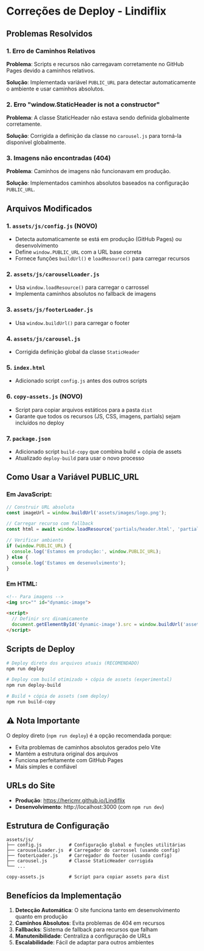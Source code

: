 # Correções de Deploy - Lindiflix

## Problemas Resolvidos

### 1. Erro de Caminhos Relativos
**Problema**: Scripts e recursos não carregavam corretamente no GitHub Pages devido a caminhos relativos.

**Solução**: Implementada variável `PUBLIC_URL` para detectar automaticamente o ambiente e usar caminhos absolutos.

### 2. Erro "window.StaticHeader is not a constructor"
**Problema**: A classe StaticHeader não estava sendo definida globalmente corretamente.

**Solução**: Corrigida a definição da classe no `carousel.js` para torná-la disponível globalmente.

### 3. Imagens não encontradas (404)
**Problema**: Caminhos de imagens não funcionavam em produção.

**Solução**: Implementados caminhos absolutos baseados na configuração `PUBLIC_URL`.

## Arquivos Modificados

### 1. `assets/js/config.js` (NOVO)
- Detecta automaticamente se está em produção (GitHub Pages) ou desenvolvimento
- Define `window.PUBLIC_URL` com a URL base correta
- Fornece funções `buildUrl()` e `loadResource()` para carregar recursos

### 2. `assets/js/carouselLoader.js`
- Usa `window.loadResource()` para carregar o carrossel
- Implementa caminhos absolutos no fallback de imagens

### 3. `assets/js/footerLoader.js`
- Usa `window.buildUrl()` para carregar o footer

### 4. `assets/js/carousel.js`
- Corrigida definição global da classe `StaticHeader`

### 5. `index.html`
- Adicionado script `config.js` antes dos outros scripts

### 6. `copy-assets.js` (NOVO)
- Script para copiar arquivos estáticos para a pasta `dist`
- Garante que todos os recursos (JS, CSS, imagens, partials) sejam incluídos no deploy

### 7. `package.json`
- Adicionado script `build-copy` que combina build + cópia de assets
- Atualizado `deploy-build` para usar o novo processo

## Como Usar a Variável PUBLIC_URL

### Em JavaScript:
```javascript
// Construir URL absoluta
const imageUrl = window.buildUrl('assets/images/logo.png');

// Carregar recurso com fallback
const html = await window.loadResource('partials/header.html', 'partials/header-fallback.html');

// Verificar ambiente
if (window.PUBLIC_URL) {
  console.log('Estamos em produção:', window.PUBLIC_URL);
} else {
  console.log('Estamos em desenvolvimento');
}
```

### Em HTML:
```html
<!-- Para imagens -->
<img src="" id="dynamic-image">

<script>
  // Definir src dinamicamente
  document.getElementById('dynamic-image').src = window.buildUrl('assets/images/photo.jpg');
</script>
```

## Scripts de Deploy

```bash
# Deploy direto dos arquivos atuais (RECOMENDADO)
npm run deploy

# Deploy com build otimizado + cópia de assets (experimental)
npm run deploy-build

# Build + cópia de assets (sem deploy)
npm run build-copy
```

## ⚠️ Nota Importante

O deploy direto (`npm run deploy`) é a opção recomendada porque:
- Evita problemas de caminhos absolutos gerados pelo Vite
- Mantém a estrutura original dos arquivos
- Funciona perfeitamente com GitHub Pages
- Mais simples e confiável

## URLs do Site

- **Produção**: https://hericmr.github.io/Lindiflix
- **Desenvolvimento**: http://localhost:3000 (com `npm run dev`)

## Estrutura de Configuração

```
assets/js/
├── config.js          # Configuração global e funções utilitárias
├── carouselLoader.js  # Carregador do carrossel (usando config)
├── footerLoader.js    # Carregador do footer (usando config)
├── carousel.js        # Classe StaticHeader corrigida
└── ...

copy-assets.js         # Script para copiar assets para dist
```

## Benefícios da Implementação

1. **Detecção Automática**: O site funciona tanto em desenvolvimento quanto em produção
2. **Caminhos Absolutos**: Evita problemas de 404 em recursos
3. **Fallbacks**: Sistema de fallback para recursos que falham
4. **Manutenibilidade**: Centraliza a configuração de URLs
5. **Escalabilidade**: Fácil de adaptar para outros ambientes
